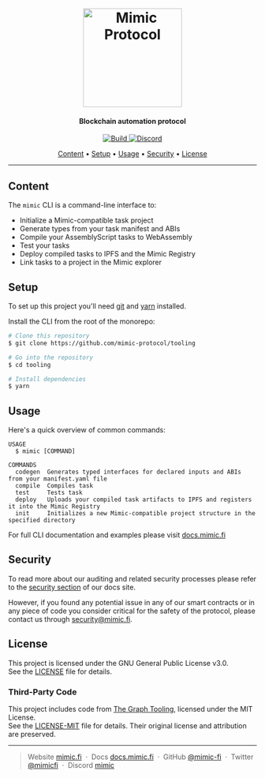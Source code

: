 <h1 align="center">
  <a href="https://mimic.fi"><img src="https://www.mimic.fi/logo.png" alt="Mimic Protocol" width="200"></a> 
</h1>

<h4 align="center">Blockchain automation protocol</h4>

<p align="center">
  <a href="https://github.com/mimic-protocol/tooling/actions/workflows/ci.yml">
    <img src="https://github.com/mimic-protocol/tooling/actions/workflows/ci.yml/badge.svg" alt="Build">
  </a>
  <a href="https://discord.mimic.fi">
    <img alt="Discord" src="https://img.shields.io/discord/989984112397922325">
  </a>
</p>

<p align="center">
  <a href="#content">Content</a> •
  <a href="#setup">Setup</a> •
  <a href="#usage">Usage</a> •
  <a href="#security">Security</a> •
  <a href="#license">License</a>
</p>

---

## Content 

The `mimic` CLI is a command-line interface to:
- Initialize a Mimic-compatible task project
- Generate types from your task manifest and ABIs
- Compile your AssemblyScript tasks to WebAssembly
- Test your tasks
- Deploy compiled tasks to IPFS and the Mimic Registry
- Link tasks to a project in the Mimic explorer

## Setup

To set up this project you'll need [git](https://git-scm.com) and [yarn](https://classic.yarnpkg.com) installed. 

Install the CLI from the root of the monorepo:

```bash
# Clone this repository
$ git clone https://github.com/mimic-protocol/tooling

# Go into the repository
$ cd tooling

# Install dependencies
$ yarn
```

## Usage

Here's a quick overview of common commands:

```
USAGE
  $ mimic [COMMAND]

COMMANDS
  codegen  Generates typed interfaces for declared inputs and ABIs from your manifest.yaml file
  compile  Compiles task
  test     Tests task
  deploy   Uploads your compiled task artifacts to IPFS and registers it into the Mimic Registry
  init     Initializes a new Mimic-compatible project structure in the specified directory
```

For full CLI documentation and examples please visit [docs.mimic.fi](https://docs.mimic.fi/)

## Security

To read more about our auditing and related security processes please refer to the [security section](https://docs.mimic.fi/miscellaneous/security) of our docs site.

However, if you found any potential issue in any of our smart contracts or in any piece of code you consider critical
for the safety of the protocol, please contact us through <a href="mailto:security@mimic.fi">security@mimic.fi</a>.

## License

This project is licensed under the GNU General Public License v3.0.  
See the [LICENSE](../../LICENSE) file for details.

### Third-Party Code

This project includes code from [The Graph Tooling](https://github.com/graphprotocol/graph-tooling), licensed under the MIT License.  
See the [LICENSE-MIT](https://github.com/graphprotocol/graph-tooling/blob/27659e56adfa3ef395ceaf39053dc4a31e6d86b7/LICENSE-MIT) file for details.
Their original license and attribution are preserved.


---

> Website [mimic.fi](https://mimic.fi) &nbsp;&middot;&nbsp;
> Docs [docs.mimic.fi](https://docs.mimic.fi) &nbsp;&middot;&nbsp;
> GitHub [@mimic-fi](https://github.com/mimic-fi) &nbsp;&middot;&nbsp;
> Twitter [@mimicfi](https://twitter.com/mimicfi) &nbsp;&middot;&nbsp;
> Discord [mimic](https://discord.mimic.fi)
